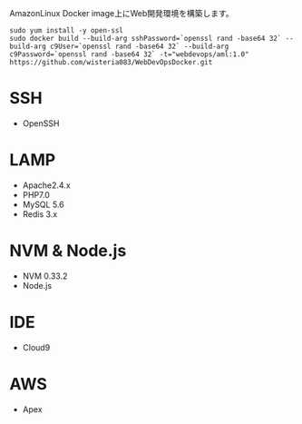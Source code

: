 AmazonLinux Docker image上にWeb開発環境を構築します。

```
sudo yum install -y open-ssl
sudo docker build --build-arg sshPassword=`openssl rand -base64 32` --build-arg c9User=`openssl rand -base64 32` --build-arg c9Password=`openssl rand -base64 32` -t="webdevops/aml:1.0" https://github.com/wisteria083/WebDevOpsDocker.git 
```

# SSH
* OpenSSH

# LAMP
* Apache2.4.x
* PHP7.0
* MySQL 5.6 
* Redis 3.x

# NVM & Node.js
* NVM 0.33.2
* Node.js

# IDE
* Cloud9

# AWS
* Apex
